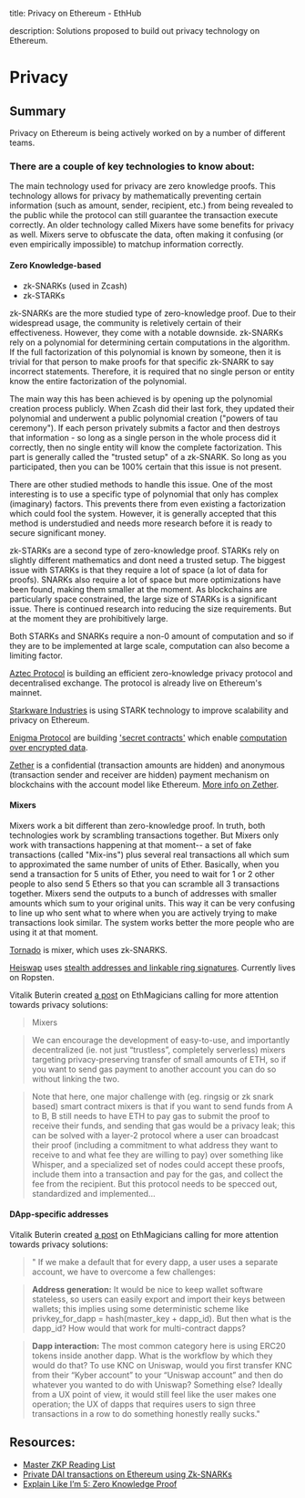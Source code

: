 title: Privacy on Ethereum - EthHub

description: Solutions proposed to build out privacy technology on Ethereum.

# Privacy

## Summary

Privacy on Ethereum is being actively worked on by a number of different teams.

### There are a couple of key technologies to know about:

The main technology used for privacy are zero knowledge proofs. This technology allows for privacy by mathematically preventing certain information (such as amount, sender, recipient, etc.) from being revealed to the public while the protocol can still guarantee the transaction execute correctly. An older technology called Mixers have some benefits for privacy as well. Mixers serve to obfuscate the data, often making it confusing (or even empirically impossible) to matchup information correctly.

#### Zero Knowledge-based
  * zk-SNARKs \(used in Zcash\) 
  * zk-STARKs

zk-SNARKs are the more studied type of zero-knowledge proof. Due to their widespread usage, the community is reletively certain of their effectiveness. However, they come with a notable downside. zk-SNARKs rely on a polynomial for determining certain computations in the algorithm. If the full factorization of this polynomial is known by someone, then it is trivial for that person to make proofs for that specific zk-SNARK to say incorrect statements. Therefore, it is required that no single person or entity know the entire factorization of the polynomial.

The main way this has been achieved is by opening up the polynomial creation process publicly. When Zcash did their last fork, they updated their polynomial and underwent a public polynomial creation ("powers of tau ceremony"). If each person privately submits a factor and then destroys that information - so long as a single person in the whole process did it correctly, then no single entity will know the complete factorization. This part is generally called the "trusted setup" of a zk-SNARK. So long as you participated, then you can be 100% certain that this issue is not present.

There are other studied methods to handle this issue. One of the most interesting is to use a specific type of polynomial that only has complex (imaginary) factors. This prevents there from even existing a factorization which could fool the system. However, it is generally accepted that this method is understudied and needs more research before it is ready to secure significant money.

zk-STARKs are a second type of zero-knowledge proof. STARKs rely on slightly different mathematics and dont need a trusted setup. The biggest issue with STARKs is that they require a lot of space (a lot of data for proofs). SNARKs also require a lot of space but more optimizations have been found, making them smaller at the moment. As blockchains are particularly space constrained, the large size of STARKs is a significant issue. There is continued research into reducing the size requirements. But at the moment they are prohibitively large.

Both STARKs and SNARKs require a non-0 amount of computation and so if they are to be implemented at large scale, computation can also become a limiting factor.


[Aztec Protocol](../built-on-ethereum/infrastructure/aztec-protocol.md) is building an efficient zero-knowledge privacy protocol and decentralised exchange. The protocol is already live on Ethereum's mainnet.

[Starkware Industries](https://www.starkware.co/) is using STARK technology to improve scalability and privacy on Ethereum.

[Enigma Protocol](https://blog.enigma.co/welcome-to-enigma-start-here-e65c8c9125ef) are building ['secret contracts'](https://blog.enigma.co/defining-secret-contracts-f40ddee67ef2) which enable [computation over encrypted data](https://blog.enigma.co/computing-over-encrypted-data-d36621458447).

[Zether](https://ethresear.ch/t/zether-the-first-privacy-mechanism-designed-for-ethereum/5029) is a confidential (transaction amounts are hidden) and anonymous (transaction sender and receiver are hidden) payment mechanism on blockchains with the account model like Ethereum. [More info on Zether](https://medium.com/@loveshharchandani/notes-on-zether-towards-privacy-in-a-smart-contract-world-6c4333f975d).


#### Mixers

Mixers work a bit different than zero-knowledge proof. In truth, both technologies work by scrambling transactions together. But Mixers only work with transactions happening at that moment-- a set of fake transactions (called "Mix-ins") plus several real transactions all which sum to approximated the same number of units of Ether. Basically, when you send a transaction for 5 units of Ether, you need to wait for 1 or 2 other people to also send 5 Ethers so that you can scramble all 3 transactions together. Mixers send the outputs to a bunch of addresses with smaller amounts which sum to your original units. This way it can be very confusing to line up who sent what to where when you are actively trying to make transactions look similar. The system works better the more people who are using it at that moment.

[Tornado](https://tornado.cash/) is mixer, which uses zk-SNARKS.

[Heiswap](https://heiswap.exchange/) uses [stealth addresses and linkable ring signatures](https://kndrck.co/posts/heiswap_internal_arch_tour/). Currently lives on Ropsten.

Vitalik Buterin created [a post](https://ethereum-magicians.org/t/meta-we-should-value-privacy-more/2475) on EthMagicians calling for more attention towards privacy solutions:
> Mixers

> We can encourage the development of easy-to-use, and importantly decentralized (ie. not just “trustless”, completely serverless) mixers targeting privacy-preserving transfer of small amounts of ETH, so if you want to send gas payment to another account you can do so without linking the two.

> Note that here, one major challenge with (eg. ringsig or zk snark based) smart contract mixers is that if you want to send funds from A to B, B still needs to have ETH to pay gas to submit the proof to receive their funds, and sending that gas would be a privacy leak; this can be solved with a layer-2 protocol where a user can broadcast their proof (including a commitment to what address they want to receive to and what fee they are willing to pay) over something like Whisper, and a specialized set of nodes could accept these proofs, include them into a transaction and pay for the gas, and collect the fee from the recipient. But this protocol needs to be specced out, standardized and implemented…

#### DApp-specific addresses

Vitalik Buterin created [a post](https://ethereum-magicians.org/t/meta-we-should-value-privacy-more/2475) on EthMagicians calling for more attention towards privacy solutions:

> " If we make a default that for every dapp, a user uses a separate account, we have to overcome a few challenges:

> **Address generation:** It would be nice to keep wallet software stateless, so users can easily export and import their keys between wallets; this implies using some deterministic scheme like privkey_for_dapp = hash(master_key + dapp_id). But then what is the dapp_id? How would that work for multi-contract dapps?

> **Dapp interaction:** The most common category here is using ERC20 tokens inside another dapp. What is the workflow by which they would do that? To use KNC on Uniswap, would you first transfer KNC from their “Kyber account” to your “Uniswap account” and then do whatever you wanted to do with Uniswap? Something else? Ideally from a UX point of view, it would still feel like the user makes one operation; the UX of dapps that requires users to sign three transactions in a row to do something honestly really sucks."

## Resources:

* [Master ZKP Reading List](https://zkp.science/)
* [Private DAI transactions on Ethereum using Zk-SNARKs](https://medium.com/@atvanguard/zkdai-private-dai-transactions-on-ethereum-using-zk-snarks-9e3ef4676e22)
* [Explain Like I’m 5: Zero Knowledge Proof](https://hackernoon.com/eli5-zero-knowledge-proof-78a276db9eff)

